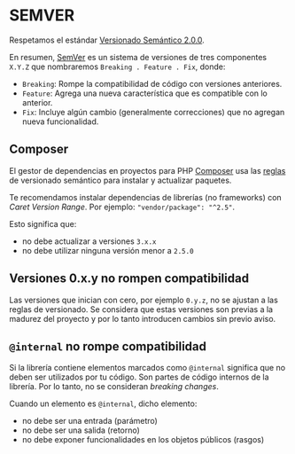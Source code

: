 # SEMVER

Respetamos el estándar [Versionado Semántico 2.0.0](https://semver.org/lang/es/).

En resumen, [SemVer](https://semver.org/) es un sistema de versiones de tres componentes `X.Y.Z`
que nombraremos ` Breaking . Feature . Fix `, donde:

- `Breaking`: Rompe la compatibilidad de código con versiones anteriores.
- `Feature`: Agrega una nueva característica que es compatible con lo anterior.
- `Fix`: Incluye algún cambio (generalmente correcciones) que no agregan nueva funcionalidad.

## Composer

El gestor de dependencias en proyectos para PHP [Composer](https://getcomposer.org/) 
usa las [reglas](https://getcomposer.org/doc/articles/versions.md) de versionado semántico
para instalar y actualizar paquetes.

Te recomendamos instalar dependencias de librerías (no frameworks) con *Caret Version Range*.
Por ejemplo: `"vendor/package": "^2.5"`.

Esto significa que:

- no debe actualizar a versiones `3.x.x`
- no debe utilizar ninguna versión menor a `2.5.0`

## Versiones 0.x.y no rompen compatibilidad

Las versiones que inician con cero, por ejemplo `0.y.z`, no se ajustan a las reglas de versionado.
Se considera que estas versiones son previas a la madurez del proyecto y por lo tanto
introducen cambios sin previo aviso.

## `@internal` no rompe compatibilidad

Si la librería contiene elementos marcados como `@internal` significa que no deben ser utilizados por tu código.
Son partes de código internos de la librería. Por lo tanto, no se consideran *breaking changes*.

Cuando un elemento es `@internal`, dicho elemento:

- no debe ser una entrada (parámetro)
- no debe ser una salida (retorno)
- no debe exponer funcionalidades en los objetos públicos (rasgos)
